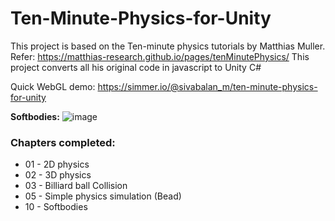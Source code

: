 # Ten-Minute-Physics-for-Unity
This project is based on the Ten-minute physics tutorials by Matthias Muller. Refer: https://matthias-research.github.io/pages/tenMinutePhysics/
This project converts all his original code in javascript to Unity C#

Quick WebGL demo: https://simmer.io/@sivabalan_m/ten-minute-physics-for-unity


**Softbodies:**
![image](https://github.com/sivabalan-m/Ten-Minute-Physics-for-Unity/assets/43854177/f20cbe31-ce87-40b7-bc37-dd8965204524)

### Chapters completed:

 - 01 - 2D physics
 - 02 - 3D physics
 - 03 - Billiard ball Collision
 - 05 - Simple physics simulation (Bead)
 - 10 - Softbodies


